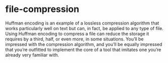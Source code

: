 # file-compression
 
Huffman encoding is an example of a lossless compression algorithm that works particularly well on text but can, in fact, be applied to any type of file. Using Huffman encoding to compress a file can reduce the storage it requires by a third, half, or even more, in some situations. You’ll be impressed with the compression algorithm, and you’ll be equally impressed that you’re outfitted to implement the core of a tool that imitates one you’re already very familiar with.
